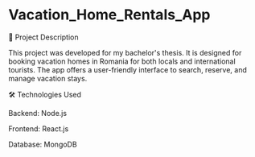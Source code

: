 # Vacation_Home_Rentals_App

🏡 Project Description

This project was developed for my bachelor's thesis. It is designed for booking vacation homes in Romania for both locals and international tourists. The app offers a user-friendly interface to search, reserve, and manage vacation stays.

🛠️ Technologies Used

Backend: Node.js

Frontend: React.js

Database: MongoDB
